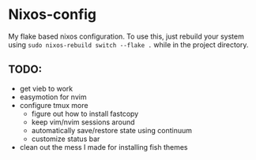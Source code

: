 # Nixos-config

My flake based nixos configuration. To use this, just rebuild your system using `sudo nixos-rebuild switch --flake .` while in the project directory.

## TODO:

- get vieb to work
- easymotion for nvim
- configure tmux more
  - figure out how to install fastcopy
  - keep vim/nvim sessions around
  - automatically save/restore state using continuum
  - customize status bar
- clean out the mess I made for installing fish themes
